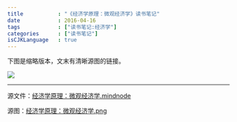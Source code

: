 ```yaml
---
title           : "《经济学原理：微观经济学》读书笔记"
date            : 2016-04-16
tags            : ["读书笔记:经济学"]
categories      : ["读书笔记"]
isCJKLanguage   : true
---
```


下图是缩略版本，文末有清晰源图的链接。

<img src="/images/2016-04-16/经济学原理：微观经济学.png"/>

---

源文件：[经济学原理：微观经济学.mindnode](https://github.com/boxcounter/boxcounter.github.io/raw/master/attachments/2016-04-16/%e7%bb%8f%e6%b5%8e%e5%ad%a6%e5%8e%9f%e7%90%86%ef%bc%9a%e5%be%ae%e8%a7%82%e7%bb%8f%e6%b5%8e%e5%ad%a6.mindnode.zip)

源图：[经济学原理：微观经济学.png](https://github.com/boxcounter/boxcounter.github.io/raw/master/attachments/2016-04-16/%e7%bb%8f%e6%b5%8e%e5%ad%a6%e5%8e%9f%e7%90%86%ef%bc%9a%e5%be%ae%e8%a7%82%e7%bb%8f%e6%b5%8e%e5%ad%a6.png.zip)
